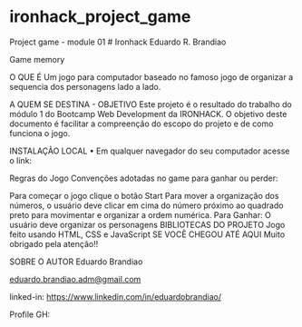 # ironhack_project_game
Project game - module 01 # Ironhack
Eduardo R. Brandiao

Game memory

O QUE É
Um jogo para computador baseado no famoso jogo de organizar a sequencia dos personagens lado a lado.

A QUEM SE DESTINA - OBJETIVO
Este projeto é o resultado do trabalho do módulo 1 do Bootcamp Web Development da IRONHACK. O objetivo deste documento é facilitar a compreenção do escopo do projeto e de como funciona o jogo.

INSTALAÇÃO LOCAL
• Em qualquer navegador do seu computador acesse o link:

Regras do Jogo
Convenções adotadas no game para ganhar ou perder:

Para começar o jogo clique o botão Start
Para mover a organização dos números, o usuário deve clicar em cima do número próximo ao quadrado preto para movimentar e organizar a ordem numérica.
Para Ganhar:
O usuário deve organizar os personagens
BIBLIOTECAS DO PROJETO
Jogo feito usando HTML, CSS e JavaScript
SE VOCÊ CHEGOU ATÉ AQUI
Muito obrigado pela atenção!!

SOBRE O AUTOR
Eduardo Brandiao

eduardo.brandiao.adm@gmail.com

linked-in: https://www.linkedin.com/in/eduardobrandiao/

Profile GH: 
